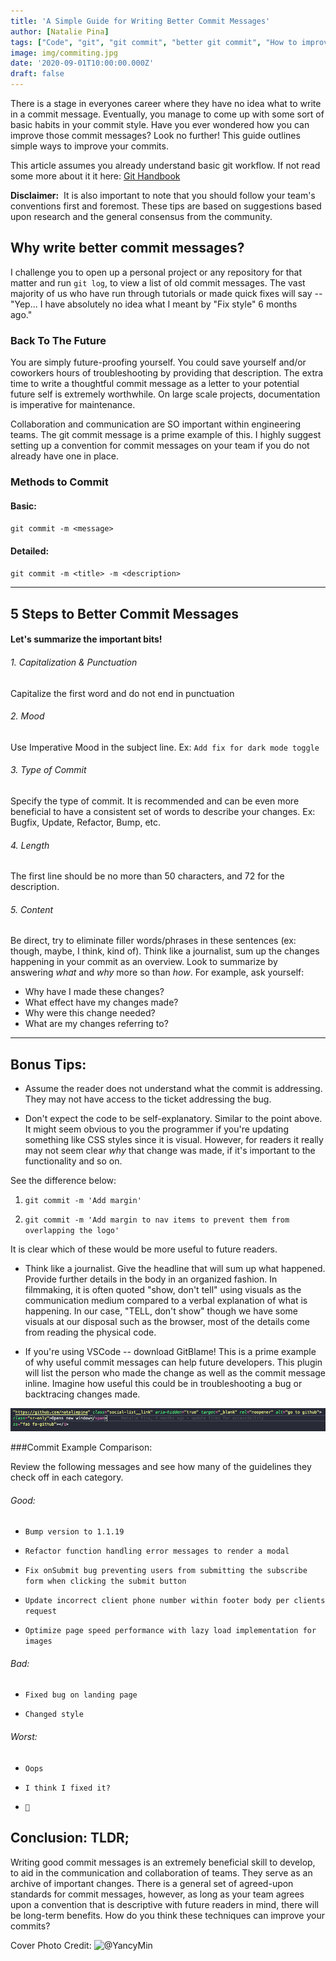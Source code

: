 ```yaml
---
title: 'A Simple Guide for Writing Better Commit Messages'
author: [Natalie Pina]
tags: ["Code", "git", "git commit", "better git commit", "How to improve git commit", "how to write better commit messages", "github", "simple git commit guide", "easy git commit", "how to git commit a message", "steps for git commit messages"]
image: img/commiting.jpg
date: '2020-09-01T10:00:00.000Z'
draft: false
---
```



There is a stage in everyones career where they have no idea what to write in a commit message. Eventually, you manage to come up with some sort of basic habits in your commit style. Have you ever wondered how you can improve those commit messages? Look no further! This guide outlines simple ways to improve your commits.

This article assumes you already understand basic git workflow. If not read some more about it it here: [Git Handbook](https://guides.github.com/introduction/git-handbook/) 


**Disclaimer:**  It is also important to note that you should follow your team's conventions first and foremost. These tips are based on suggestions based upon research and the general consensus from the community.



## Why write better commit messages?

I challenge you to open up a personal project or any repository for that matter and run `git log`, to view a list of old commit messages. The vast majority of us who have run through tutorials or made quick fixes will say -- "Yep... I have absolutely no idea what I meant by "Fix style" 6 months ago."  

### Back To The Future
You are simply future-proofing yourself. You could save yourself and/or coworkers hours of troubleshooting by providing that description. The extra time to write a thoughtful commit message as a letter to your potential future self is extremely worthwhile. On large scale projects, documentation is imperative for maintenance. 

Collaboration and communication are SO important within engineering teams. The git commit message is a prime example of this. I highly suggest setting up a convention for commit messages on your team if you do not already have one in place.


### Methods to Commit

#### Basic:
`git commit -m <message>`

#### Detailed:
`git commit -m <title> -m <description>`

-----

## 5 Steps to Better Commit Messages
#### Let's summarize the important bits!

###### 1. Capitalization & Punctuation
Capitalize the first word and do not end in punctuation

###### 2. Mood
Use Imperative Mood in the subject line. 
Ex: `Add fix for dark mode toggle`

###### 3. Type of Commit 
Specify the type of commit. It is recommended and can be even more beneficial to have a consistent set of words to describe your changes. 
Ex: Bugfix, Update, Refactor, Bump, etc.

###### 4. Length
The first line should be no more than 50 characters, and 72 for the description.

###### 5. Content
Be direct, try to eliminate filler words/phrases in these sentences (ex: though, maybe, I think, kind of). Think like a journalist, sum up the changes happening in your commit as an overview. Look to summarize by answering _what_ and _why_ more so than _how_. 
For example, ask yourself:
- Why have I made these changes?
- What effect have my changes made?
- Why were this change needed?
- What are my changes referring to?

-----

## Bonus Tips:

- Assume the reader does not understand what the commit is addressing. They may not have access to the ticket addressing the bug. 


- Don't expect the code to be self-explanatory. Similar to the point above. It might seem obvious to you the programmer if you're updating something like CSS styles since it is visual. However, for readers it really may not seem clear _why_ that change was made, if it's important to the functionality and so on.

See the difference below:
1. `git commit -m 'Add margin'`

2. `git commit -m 'Add margin to nav items to prevent them from overlapping the logo'`

It is clear which of these would be more useful to future readers. 

- Think like a journalist. Give the headline that will sum up what happened. Provide further details in the body in an organized fashion. In filmmaking, it is often quoted "show, don't tell" using visuals as the communication medium compared to a verbal explanation of what is happening. In our case, "TELL, don't show" though we have some visuals at our disposal such as the browser, most of the details come from reading the physical code.

- If you're using VSCode -- download GitBlame! This is a prime example of why useful commit messages can help future developers. This plugin will list the person who made the change as well as the commit message inline. Imagine how useful this could be in troubleshooting a bug or backtracing changes made.

![GitBlame](img/git-commit-gitblame.png)



###Commit Example Comparison:

Review the following messages and see how many of the guidelines they check off in each category.

###### Good:

- `Bump version to 1.1.19`

- `Refactor function handling error messages to render a modal`

- `Fix onSubmit bug preventing users from submitting the subscribe form when clicking the submit button`

- `Update incorrect client phone number within footer body per clients request`

- `Optimize page speed performance with lazy load implementation for images`


###### Bad:

- `Fixed bug on landing page`

- `Changed style`


###### Worst:

- `Oops`

- `I think I fixed it?`

- ` 💩 ` 



## Conclusion: TLDR;

Writing good commit messages is an extremely beneficial skill to develop, to aid in the communication and collaboration of teams. They serve as an archive of important changes. There is a general set of agreed-upon standards for commit messages, however, as long as your team agrees upon a convention that is descriptive with future readers in mind, there will be long-term benefits. How do you think these techniques can improve your commits?



Cover Photo Credit: ![@YancyMin](https://unsplash.com/@yancymin)